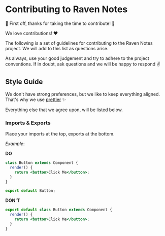 # Contributing to Raven Notes

🎉 First off, thanks for taking the time to contribute! 🎉

We love contributions! ❤️

The following is a set of guidelines for contributing to the Raven Notes project. We will add to this list as questions arise.

As always, use your good judgement and try to adhere to the project conventions. If in doubt, ask questions and we will be happy to respond ✌️

## Style Guide

We don't have strong preferences, but we like to keep everything aligned. That's why we use [prettier](https://github.com/prettier/prettier) ✨

Everything else that we agree upon, will be listed below.

### Imports & Exports

Place your imports at the top, exports at the bottom.

_Example_:

**DO**

```jsx
class Button extends Component {
  render() {
    return <button>Click Me</button>;
  }
}

export default Button;
```

**DON'T**

```jsx
export default class Button extends Component {
  render() {
    return <button>Click Me</button>;
  }
}
```
